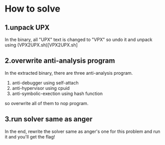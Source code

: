 # How to solve
## 1.unpack UPX
In the binary, all "UPX" text is changed to "VPX" so undo it and unpack using (VPX2UPX.sh)[VPX2UPX.sh]

## 2.overwrite anti-analysis program
In the extracted binary, there are three anti-analysis program.

1. anti-debugger using self-attach
1. anti-hypervisor using cpuid
1. anti-symbolic-exection using hash function

so overwrite all of them to nop program.

## 3.run solver same as anger
In the end,  rewrite the solver same as anger's one for this problem and run it and you'll get the flag!
